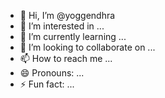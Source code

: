 - 👋 Hi, I’m @yoggendhra
- 👀 I’m interested in ...
- 🌱 I’m currently learning ...
- 💞️ I’m looking to collaborate on ...
- 📫 How to reach me ...
- 😄 Pronouns: ...
- ⚡ Fun fact: ...

<!---
yoggendhra/yoggendhra is a ✨ special ✨ repository because its `README.md` (this file) appears on your GitHub profile.
You can click the Preview link to take a look at your changes.
--->
